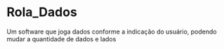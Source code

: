 # Rola_Dados
Um software que joga dados conforme a indicação do usuário, podendo mudar a quantidade de dados e lados
